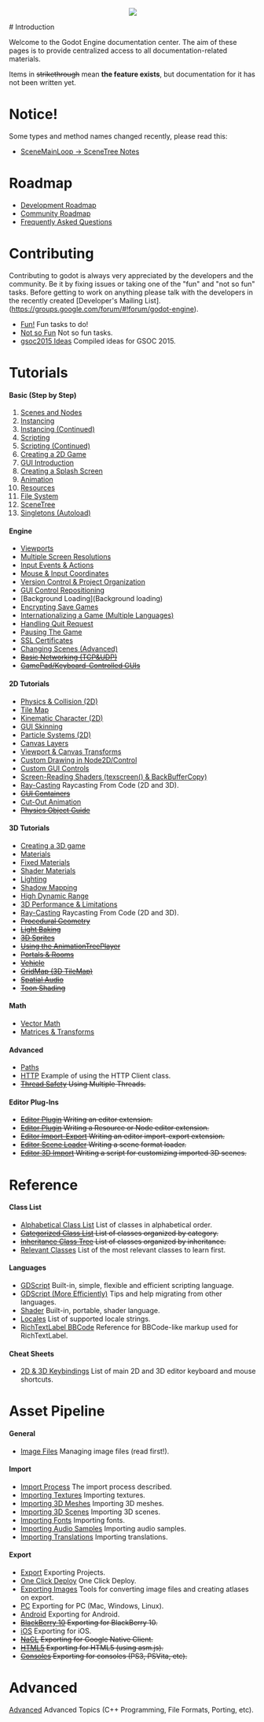 <p align="center"><img src="http://www.godotengine.org/wp/wp-content/uploads/2014/01/godot_logo_63px_alto-02-021.png"/></p>
# Introduction

Welcome to the Godot Engine documentation center. The aim of these pages is to provide centralized access to all documentation-related materials.

Items in ~~strikethrough~~ mean **the feature exists**, but documentation for it has not been written yet.

# Notice!

Some types and method names changed recently, please read this:
* [SceneMainLoop -> SceneTree Notes](devel_scene_tree)

# Roadmap

* [Development Roadmap](devel_roadmap)
* [Community Roadmap](community_roadmap)
* [Frequently Asked Questions](devel_faq)


# Contributing

Contributing to godot is always very appreciated by the developers and the community. 
Be it by fixing issues or taking one of the "fun" and "not so fun" tasks. Before getting to work on anything please talk with the developers in the recently created [Developer's Mailing List].(https://groups.google.com/forum/#!forum/godot-engine).

* [Fun!](devel_fun) Fun tasks to do!
* [Not so Fun](devel_notsofun) Not so fun tasks.
* [gsoc2015 Ideas](gsoc2015) Compiled ideas for GSOC 2015.

# Tutorials

####  Basic (Step by Step)

 1.  [Scenes and Nodes](tutorial_scene)
 2.  [Instancing](tutorial_instancing)
 3.  [Instancing (Continued)](tutorial_instancing_2)
 4.  [Scripting](tutorial_scripting)
 5.  [Scripting (Continued)](tutorial_scripting_2)
 6.  [Creating a 2D Game](tutorial_2d)
 7.  [GUI Introduction](tutorial_gui)
 8.  [Creating a Splash Screen](tutorial_splash)
 9.  [Animation](tutorial_animation)
 10.  [Resources](tutorial_resources)
 11.  [File System](tutorial_fs)
 12.  [SceneTree](tutorial_scene_main_loop)
 13.  [Singletons (Autoload)](tutorial_singletons)

#### Engine

*  [Viewports](tutorial_viewports)
*  [Multiple Screen Resolutions](tutorial_multires)
*  [Input Events & Actions](tutorial_input_events)
*  [Mouse & Input Coordinates](tutorial_mouse_coords)
*  [Version Control & Project Organization](tutorial_vercontrol)
*  [GUI Control Repositioning](tutorial_gui_repositioning)
*  [Background Loading](Background loading)
*  [Encrypting Save Games](tutorial_encrypting_savegames)
*  [Internationalizing a Game (Multiple Languages)](tutorial_localization)
*  [Handling Quit Request](tutorial_quit)
*  [Pausing The Game](tutorial_pause)
*  [SSL Certificates](tutorial_ssl)
*  [Changing Scenes (Advanced)](tutorial_changing_scenes)
*  ~~[Basic Networking (TCP&UDP)](tutorial_basic_networking)~~
*  ~~[GamePad/Keyboard-Controlled GUIs](tutorial_gp_gui)~~

#### 2D Tutorials
*  [Physics & Collision (2D)](tutorial_physics_2d)
*  [Tile Map](tutorial_tilemap)
*  [Kinematic Character (2D)](tutorial_kinematic_char)
*  [GUI Skinning](tutorial_gui_skinning)
*  [Particle Systems (2D)](tutorial_particles_2d)
*  [Canvas Layers](tutorial_canvas_layers)
*  [Viewport & Canvas Transforms](tutorial_canvas_transforms)
*  [Custom Drawing in Node2D/Control](tutorial_custom_draw_2d)
*  [Custom GUI Controls](tutorial_custom_controls)
*  [Screen-Reading Shaders (texscreen() & BackBufferCopy)](tutorial_texscreen)
*  [Ray-Casting](tutorial_raycasting) Raycasting From Code (2D and 3D).
*  ~~[GUI Containers](tutorial_containers)~~
*  [Cut-Out Animation](Cutout-Animation)
*  ~~[Physics Object Guide](tutorial_physics_objects_guide)~~

#### 3D Tutorials
*  [Creating a 3D game](tutorial_3d)
*  [Materials](tutorial_materials) 
*  [Fixed Materials](tutorial_fixed_materials) 
*  [Shader Materials](tutorial_shader_materials) 
*  [Lighting](tutorial_lighting) 
*  [Shadow Mapping](tutorial_shadow_mapping)
*  [High Dynamic Range](tutorial_hdr)
*  [3D Performance & Limitations](tutorial_3d_performance)
*  [Ray-Casting](tutorial_raycasting) Raycasting From Code (2D and 3D).
*  ~~[Procedural Geometry](tutorial_procgeom)~~ 
*  ~~[Light Baking](tutorial_light_baking)~~ 
*  ~~[3D Sprites](tutorial_3d_sprites)~~ 
*  ~~[Using the AnimationTreePlayer](tutorial_animation_tree)~~
*  ~~[Portals & Rooms](tutorial_portals_rooms)~~ 
*  ~~[Vehicle](tutorial_vehicle)~~ 
*  ~~[GridMap (3D TileMap)](tutorial_grid_map)~~ 
*  ~~[Spatial Audio](tutorial_spatial_audio)~~ 
*  ~~[Toon Shading](tutorial_toon_shading)~~

#### Math

*  [Vector Math](tutorial_vector_math)
*  [Matrices & Transforms](tutorial_transforms)

#### Advanced

*  [Paths](paths)
*  [HTTP](http_client) Example of using the HTTP Client class.
*  ~~[Thread Safety](thread_safety) Using Multiple Threads.~~

#### Editor Plug-Ins

*  ~~[Editor Plugin](editor_plugin) Writing an editor extension.~~
*  ~~[Editor Plugin](editor_res_node) Writing a Resource or Node editor extension.~~
*  ~~[Editor Import-Export](editor_import) Writing an editor import-export extension.~~
*  ~~[Editor Scene Loader](editor_scene_loader) Writing a scene format loader.~~
*  ~~[Editor 3D Import](editor_import_3d) Writing a script for customizing imported 3D scenes.~~

# Reference

#### Class List

*  [Alphabetical Class List](class_list) List of classes in alphabetical order.
*  ~~[Categorized Class List](class_category) List of classes organized by category.~~
*  ~~[Inheritance Class Tree](class_inheritance) List of classes organized by inheritance.~~
*  [Relevant Classes](relevant_classes) List of the most relevant classes to learn first.

#### Languages

*  [GDScript](gdscript) Built-in, simple, flexible and efficient scripting language.
*  [GDScript (More Efficiently)](tutorial_gdscript_efficiently) Tips and help migrating from other languages. 
*  [Shader](shader) Built-in, portable, shader language.
*  [Locales](locales) List of supported locale strings.
*  [RichTextLabel BBCode](richtext_bbcode) Reference for BBCode-like markup used for RichTextLabel.

#### Cheat Sheets

*  [2D & 3D Keybindings](tutorial_keycheat) List of main 2D and 3D editor keyboard and mouse shortcuts.


# Asset Pipeline
#### General

*  [Image Files](image_files) Managing image files (read first!).

#### Import

*  [Import Process](import_process) The import process described.
*  [Importing Textures](import_textures) Importing textures.
*  [Importing 3D Meshes](import_meshes) Importing 3D meshes.
*  [Importing 3D Scenes](import_3d) Importing 3D scenes.
*  [Importing Fonts](import_fonts) Importing fonts.
*  [Importing Audio Samples](import_samples) Importing audio samples.
*  [Importing Translations](import_translation) Importing translations.

#### Export

*  [Export](export) Exporting Projects.
*  [One Click Deploy](one_click_deploy) One Click Deploy.
*  [Exporting Images](export_images) Tools for converting image files and creating atlases on export.
*  [PC](export_pc) Exporting for PC (Mac, Windows, Linux).
*  [Android](export_android) Exporting for Android.
*  ~~[BlackBerry 10](export_bb10) Exporting for BlackBerry 10.~~
*  [iOS](export_ios) Exporting for iOS.
*  ~~[NaCL](export_nacl) Exporting for Google Native Client.~~
*  ~~[HTML5](export_html5) Exporting for HTML5 (using asm.js).~~
*  ~~[Consoles](export_consoles) Exporting for consoles (PS3, PSVita, etc).~~

# Advanced

[Advanced](advanced) Advanced Topics (C++ Programming, File Formats, Porting, etc).